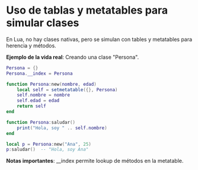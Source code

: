 # Uso de tablas y metatables para simular clases

En Lua, no hay clases nativas, pero se simulan con tables y metatables para herencia y métodos.

**Ejemplo de la vida real**: Creando una clase "Persona".

```lua
Persona = {}
Persona.__index = Persona

function Persona:new(nombre, edad)
    local self = setmetatable({}, Persona)
    self.nombre = nombre
    self.edad = edad
    return self
end

function Persona:saludar()
    print("Hola, soy " .. self.nombre)
end

local p = Persona:new("Ana", 25)
p:saludar()  -- "Hola, soy Ana"
```

**Notas importantes**: __index permite lookup de métodos en la metatable.